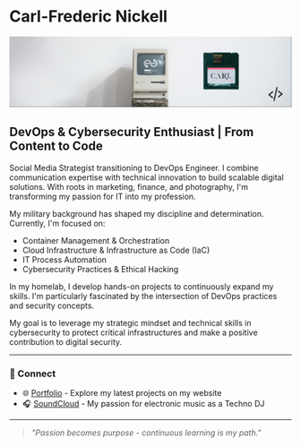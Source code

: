 # Carl-Frederic Nickell
![Banner](./20250312_LinkedIn_Profilbanner_DevOps.png)

## DevOps & Cybersecurity Enthusiast | From Content to Code

Social Media Strategist transitioning to DevOps Engineer. I combine communication expertise with technical innovation to build scalable digital solutions. With roots in marketing, finance, and photography, I'm transforming my passion for IT into my profession.

My military background has shaped my discipline and determination. Currently, I'm focused on:
- Container Management & Orchestration
- Cloud Infrastructure & Infrastructure as Code (IaC)
- IT Process Automation
- Cybersecurity Practices & Ethical Hacking

In my homelab, I develop hands-on projects to continuously expand my skills. I'm particularly fascinated by the intersection of DevOps practices and security concepts.

My goal is to leverage my strategic mindset and technical skills in cybersecurity to protect critical infrastructures and make a positive contribution to digital security.

---

### 🔗 Connect
- 🌐 [Portfolio](https://carl-cyber.tech) - Explore my latest projects on my website
- 🎧 [SoundCloud](https://soundcloud.com/follow_carl) - My passion for electronic music as a Techno DJ

---

> *"Passion becomes purpose - continuous learning is my path."*
